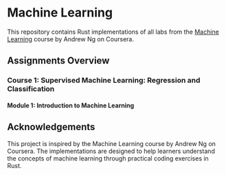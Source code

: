 # Machine Learning

This repository contains Rust implementations of all labs from the [Machine Learning](https://www.coursera.org/learn/machine-learning/) course by Andrew Ng on Coursera.

## Assignments Overview

### Course 1: Supervised Machine Learning: Regression and Classification

#### Module 1: Introduction to Machine Learning

## Acknowledgements
This project is inspired by the Machine Learning course by Andrew Ng on Coursera. The implementations are designed to help learners understand the concepts of machine learning through practical coding exercises in Rust.


